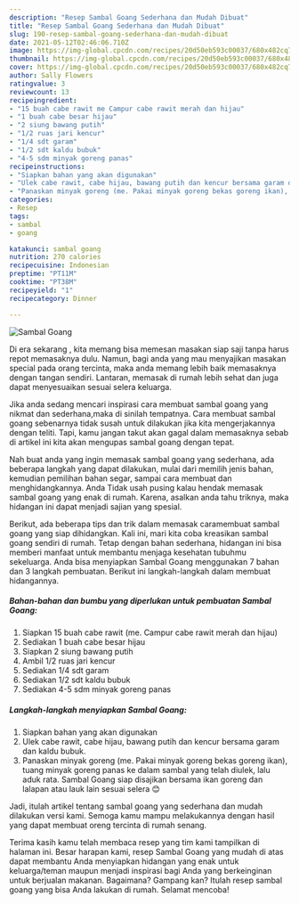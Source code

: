 ```yaml
---
description: "Resep Sambal Goang Sederhana dan Mudah Dibuat"
title: "Resep Sambal Goang Sederhana dan Mudah Dibuat"
slug: 190-resep-sambal-goang-sederhana-dan-mudah-dibuat
date: 2021-05-12T02:46:06.710Z
image: https://img-global.cpcdn.com/recipes/20d50eb593c00037/680x482cq70/sambal-goang-foto-resep-utama.jpg
thumbnail: https://img-global.cpcdn.com/recipes/20d50eb593c00037/680x482cq70/sambal-goang-foto-resep-utama.jpg
cover: https://img-global.cpcdn.com/recipes/20d50eb593c00037/680x482cq70/sambal-goang-foto-resep-utama.jpg
author: Sally Flowers
ratingvalue: 3
reviewcount: 13
recipeingredient:
- "15 buah cabe rawit me Campur cabe rawit merah dan hijau"
- "1 buah cabe besar hijau"
- "2 siung bawang putih"
- "1/2 ruas jari kencur"
- "1/4 sdt garam"
- "1/2 sdt kaldu bubuk"
- "4-5 sdm minyak goreng panas"
recipeinstructions:
- "Siapkan bahan yang akan digunakan"
- "Ulek cabe rawit, cabe hijau, bawang putih dan kencur bersama garam dan kaldu bubuk."
- "Panaskan minyak goreng (me. Pakai minyak goreng bekas goreng ikan), tuang minyak goreng panas ke dalam sambal yang telah diulek, lalu aduk rata. Sambal Goang siap disajikan bersama ikan goreng dan lalapan atau lauk lain sesuai selera 😊"
categories:
- Resep
tags:
- sambal
- goang

katakunci: sambal goang 
nutrition: 270 calories
recipecuisine: Indonesian
preptime: "PT11M"
cooktime: "PT38M"
recipeyield: "1"
recipecategory: Dinner

---
```



![Sambal Goang](https://img-global.cpcdn.com/recipes/20d50eb593c00037/680x482cq70/sambal-goang-foto-resep-utama.jpg)

Di era  sekarang , kita memang bisa memesan masakan siap saji tanpa harus repot memasaknya dulu. Namun, bagi anda yang mau menyajikan masakan special pada orang tercinta, maka anda memang lebih baik memasaknya dengan tangan sendiri. Lantaran, memasak di rumah lebih sehat dan juga dapat menyesuaikan sesuai selera keluarga.

Jika anda sedang mencari inspirasi cara membuat sambal goang yang nikmat dan sederhana,maka di sinilah tempatnya. Cara membuat sambal goang  sebenarnya tidak susah untuk dilakukan jika kita mengerjakannya dengan teliti. Tapi, kamu jangan takut akan gagal dalam memasaknya 
sebab di artikel ini kita akan mengupas sambal goang dengan tepat.  



Nah buat anda yang ingin memasak sambal goang yang sederhana, ada beberapa langkah yang dapat dilakukan, mulai dari memilih jenis bahan, kemudian pemilihan bahan segar, sampai cara membuat dan menghidangkannya. Anda Tidak usah pusing kalau hendak memasak sambal goang yang enak di rumah. Karena, asalkan anda  tahu triknya, maka hidangan ini dapat menjadi sajian yang spesial.

Berikut, ada beberapa tips dan trik dalam memasak caramembuat sambal goang yang siap dihidangkan. Kali ini, mari kita coba kreasikan sambal goang sendiri di rumah. Tetap dengan bahan sederhana, hidangan ini bisa memberi manfaat untuk membantu menjaga kesehatan tubuhmu sekeluarga. Anda bisa menyiapkan Sambal Goang menggunakan 7 bahan dan 3 langkah pembuatan. Berikut ini langkah-langkah dalam membuat hidangannya.

<!--inarticleads1-->

##### Bahan-bahan dan bumbu yang diperlukan untuk pembuatan Sambal Goang:

1. Siapkan 15 buah cabe rawit (me. Campur cabe rawit merah dan hijau)
1. Sediakan 1 buah cabe besar hijau
1. Siapkan 2 siung bawang putih
1. Ambil 1/2 ruas jari kencur
1. Sediakan 1/4 sdt garam
1. Sediakan 1/2 sdt kaldu bubuk
1. Sediakan 4-5 sdm minyak goreng panas




<!--inarticleads2-->

##### Langkah-langkah menyiapkan Sambal Goang:

1. Siapkan bahan yang akan digunakan
1. Ulek cabe rawit, cabe hijau, bawang putih dan kencur bersama garam dan kaldu bubuk.
1. Panaskan minyak goreng (me. Pakai minyak goreng bekas goreng ikan), tuang minyak goreng panas ke dalam sambal yang telah diulek, lalu aduk rata. Sambal Goang siap disajikan bersama ikan goreng dan lalapan atau lauk lain sesuai selera 😊




Jadi, itulah artikel tentang  sambal goang  yang sederhana dan mudah dilakukan versi kami. Semoga kamu mampu melakukannya dengan hasil yang dapat membuat oreng tercinta di rumah senang. 

Terima kasih kamu telah membaca resep yang tim kami tampilkan di halaman ini. Besar harapan kami, resep  Sambal Goang yang mudah di atas dapat membantu Anda menyiapkan hidangan yang enak untuk keluarga/teman maupun menjadi inspirasi bagi Anda yang berkeinginan untuk berjualan makanan. Bagaimana? Gampang kan? Itulah resep sambal goang yang bisa Anda lakukan di rumah. Selamat mencoba!

